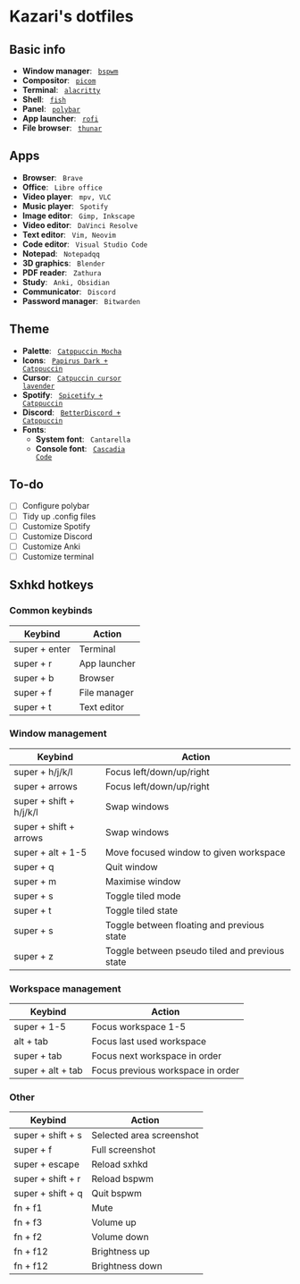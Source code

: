 # Kazari's dotfiles

## Basic info
- **Window manager**: <code> [bspwm](https://github.com/baskerville/bspwm) </code> <br>
- **Compositor**: <code> [picom](https://github.com/yshui/picom) </code> <br>
- **Terminal**: <code> [alacritty](https://github.com/alacritty/alacritty) </code> <br>
- **Shell**: <code> [fish](https://github.com/fish-shell/fish-shell) </code> <br>
- **Panel**: <code> [polybar](https://github.com/polybar/polybar) </code> <br>
- **App launcher**: <code> [rofi](https://github.com/davatorium/rofi) </code> <br>
- **File browser**: <code> [thunar](https://github.com/xfce-mirror/thunar) </code> <br>

## Apps
- **Browser**: <code> Brave </code> <br>
- **Office**: <code> Libre office </code> <br>
- **Video player**: <code> mpv, VLC </code> <br>
- **Music player**: <code> Spotify </code> <br>
- **Image editor**: <code> Gimp, Inkscape </code> <br>
- **Video editor**: <code> DaVinci Resolve </code> <br>
- **Text editor**: <code> Vim, Neovim </code> <br>
- **Code editor**: <code> Visual Studio Code </code> <br>
- **Notepad**: <code> Notepadqq </code> <br>
- **3D graphics**: <code> Blender </code> <br>
- **PDF reader**: <code> Zathura </code> <br>
- **Study**: <code> Anki, Obsidian </code> <br>
- **Communicator**: <code> Discord </code> <br>
- **Password manager**: <code> Bitwarden </code> <br>

## Theme
- **Palette**: <code> [Catppuccin Mocha](https://github.com/catppuccin) </code> <br>
- **Icons**: <code> [Papirus Dark + Catppuccin](https://github.com/catppuccin/papirus-folders) </code> <br>
- **Cursor**: <code> [Catpuccin cursor lavender](https://github.com/catppuccin/cursors) </code> <br>
- **Spotify**: <code> [Spicetify + Catppuccin](https://github.com/catppuccin/spicetify) </code> <br>
- **Discord**: <code> [BetterDiscord + Catppuccin](https://github.com/catppuccin/discord) </code> <br>
- **Fonts**:
    - **System font**: <code> Cantarella </code> 
    - **Console font**: <code> [Cascadia Code](https://github.com/ryanoasis/nerd-fonts/tree/master/patched-fonts/CascadiaCode) </code>

## To-do
- [ ] Configure polybar
- [ ] Tidy up .config files
- [ ] Customize Spotify
- [ ] Customize Discord
- [ ] Customize Anki
- [ ] Customize terminal

## Sxhkd hotkeys

### Common keybinds
| Keybind | Action |
|---|---|
| super + enter | Terminal |
| super + r | App launcher |
| super + b | Browser |
| super + f | File manager | 
| super + t | Text editor |


### Window management 
| Keybind | Action |
| --- | --- |
| super + h/j/k/l | Focus left/down/up/right |
| super + arrows | Focus left/down/up/right |
| super + shift + h/j/k/l | Swap windows |
| super + shift + arrows | Swap windows |
| super + alt + 1-5 | Move focused window to given workspace |
| super + q | Quit window |
| super + m | Maximise window |
| super + s | Toggle tiled mode |
| super + t | Toggle tiled state |
| super + s | Toggle between floating and previous state |
| super + z | Toggle between pseudo tiled and previous state |


### Workspace management
| Keybind | Action |
| --- | --- |
| super + 1-5 | Focus workspace 1-5 |
| alt + tab | Focus last used workspace |
| super + tab | Focus next workspace in order |
| super + alt + tab | Focus previous workspace in order |


### Other
| Keybind | Action |
| --- | --- |
| super + shift + s | Selected area screenshot |
| super + f | Full screenshot |
| super + escape | Reload sxhkd |
| super + shift + r | Reload bspwm |
| super + shift + q | Quit bspwm |
| fn + f1 | Mute |
| fn + f3 | Volume up |
| fn + f2 | Volume down |
| fn + f12 | Brightness up |
| fn + f12 | Brightness down |
